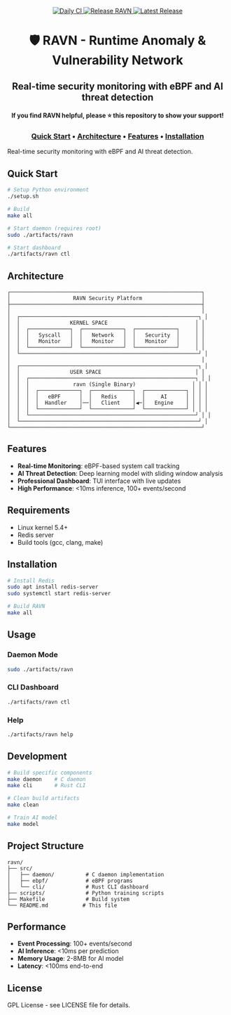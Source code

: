 
<p align="center">
    <a href="https://github.com/guy-davidi/ravn/actions/workflows/daily-ci.yml" target="_blank">
        <img src="https://github.com/guy-davidi/ravn/actions/workflows/daily-ci.yml/badge.svg" alt="Daily CI"/>
    </a>
    <a href="https://github.com/guy-davidi/ravn/actions/workflows/release.yml" target="_blank">
        <img src="https://github.com/guy-davidi/ravn/actions/workflows/release.yml/badge.svg" alt="Release RAVN"/>
    </a>
    <a href="https://github.com/guy-davidi/ravn/releases" target="_blank">
        <img src="https://img.shields.io/badge/release-v20250910.2-blue" alt="Latest Release"/>
    </a>
</p>

<div align="center">
    <h1>🛡️ RAVN - Runtime Anomaly & Vulnerability Network</h1>
    <h2>Real-time security monitoring with eBPF and AI threat detection</h2>
    <h4>If you find RAVN helpful, please ⭐ this repository to show your support!</h4>
    <h3>
        <a href="#quick-start">Quick Start</a>
        • <a href="#architecture">Architecture</a>
        • <a href="#features">Features</a>
        • <a href="#installation">Installation</a>
    </h3>
</div>

Real-time security monitoring with eBPF and AI threat detection.

## Quick Start

```bash
# Setup Python environment
./setup.sh

# Build
make all

# Start daemon (requires root)
sudo ./artifacts/ravn

# Start dashboard
./artifacts/ravn ctl
```

## Architecture

```
┌─────────────────────────────────────────────────────────────┐
│                    RAVN Security Platform                   │
├─────────────────────────────────────────────────────────────┤
│                                                             │
│  ┌─────────────────────────────────────────────────────────┐ │
│  │                KERNEL SPACE                            │ │
│  │  ┌─────────────┐  ┌─────────────┐  ┌─────────────┐     │ │
│  │  │   Syscall   │  │   Network   │  │   Security  │     │ │
│  │  │   Monitor   │  │   Monitor   │  │   Monitor   │     │ │
│  │  └─────────────┘  └─────────────┘  └─────────────┘     │ │
│  └─────────────────────────────────────────────────────────┘ │
│                                                             │
│  ┌─────────────────────────────────────────────────────────┐ │
│  │                USER SPACE                              │ │
│  │  ┌─────────────────────────────────────────────────────┐ │ │
│  │  │              ravn (Single Binary)                  │ │ │
│  │  │  ┌─────────────┐  ┌─────────────┐  ┌─────────────┐ │ │ │
│  │  │  │   eBPF      │  │   Redis     │  │     AI      │ │ │ │
│  │  │  │  Handler    │──│   Client    │◀─│   Engine    │ │ │ │
│  │  │  └─────────────┘  └─────────────┘  └─────────────┘ │ │ │
│  │  └─────────────────────────────────────────────────────┘ │ │
│  └─────────────────────────────────────────────────────────┘ │
└─────────────────────────────────────────────────────────────┘
```

## Features

- **Real-time Monitoring**: eBPF-based system call tracking
- **AI Threat Detection**: Deep learning model with sliding window analysis
- **Professional Dashboard**: TUI interface with live updates
- **High Performance**: <10ms inference, 100+ events/second

## Requirements

- Linux kernel 5.4+
- Redis server
- Build tools (gcc, clang, make)

## Installation

```bash
# Install Redis
sudo apt install redis-server
sudo systemctl start redis-server

# Build RAVN
make all
```

## Usage

### Daemon Mode
```bash
sudo ./artifacts/ravn
```

### CLI Dashboard
```bash
./artifacts/ravn ctl
```

### Help
```bash
./artifacts/ravn help
```

## Development

```bash
# Build specific components
make daemon    # C daemon
make cli       # Rust CLI

# Clean build artifacts
make clean

# Train AI model
make model
```

## Project Structure

```
ravn/
├── src/
│   ├── daemon/          # C daemon implementation
│   ├── ebpf/            # eBPF programs
│   └── cli/             # Rust CLI dashboard
├── scripts/             # Python training scripts
├── Makefile             # Build system
└── README.md           # This file
```

## Performance

- **Event Processing**: 100+ events/second
- **AI Inference**: <10ms per prediction
- **Memory Usage**: 2-8MB for AI model
- **Latency**: <100ms end-to-end

## License

GPL License - see LICENSE file for details.
